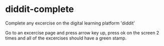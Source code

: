 # diddit-complete
Complete any excercise on the digital learning platform 'diddit'

Go to an excercise page and press arrow key up, press ok on the screen 2 times and all of the excercises should have a green stamp.
